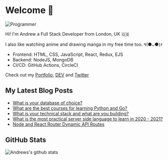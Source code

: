 # Welcome 👋

![Programmer](https://res.cloudinary.com/d74fh3kw/image/upload/v1594399766/github_x15mfs.jpg 'Programmer')

Hi! I'm Andrew a Full Stack Developer from London, UK 🇬🇧

I also like watching anime and drawing manga in my free time too. ٩(●ᴗ●)۶

- Frontend: HTML, CSS, JavaScript, React, Redux, EJS
- Backend: NodeJS, MongoDB
- CI/CD: GitHub Actions, CircleCI

Check out my [Portfolio](https://andrewbaisden.com/ "Andrew Baisden's Portfolio"), [DEV](https://dev.to/andrewbaisden "Andrew Baisden's DEV") and [Twitter](https://twitter.com/andrewbaisden "Andrew Baisden's Twitter")

## My Latest Blog Posts

<!-- BLOG-POST-LIST:START -->
- [What is your database of choice?](https://dev.to/andrewbaisden/what-is-your-database-of-choice-23gd)
- [What are the best courses for learning Python and Go?](https://dev.to/andrewbaisden/what-are-the-best-courses-for-learning-python-and-go-4og3)
- [What is your technical stack and what are you building?](https://dev.to/andrewbaisden/what-is-your-technical-stack-and-what-are-you-building-460l)
- [What is the most practical server side language to learn in 2020 - 2021?](https://dev.to/andrewbaisden/what-is-the-most-practical-server-side-language-to-learn-in-2020-2021-44k)
- [Node and React Router Dynamic API Routes](https://dev.to/andrewbaisden/node-and-react-router-dynamic-api-routes-21mg)
<!-- BLOG-POST-LIST:END -->

## GitHub Stats

![Andrews's github stats](https://github-readme-stats.vercel.app/api?username=andrewbaisden&show_icons=true&theme=tokyonight)
